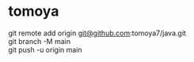 # tomoya
git remote add origin git@github.com:tomoya7/java.git   
git branch -M main   
git push -u origin main   
